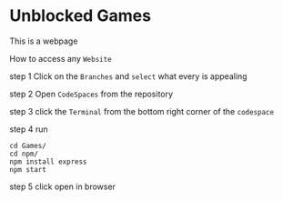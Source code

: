 # Unblocked Games

This is a webpage

How to access any `Website`

step 1 Click on the `Branches` and `select` what every is appealing

step 2 Open `CodeSpaces` from the repository

step 3 click the `Terminal` from the bottom right corner of the `codespace`

step 4 run

```
cd Games/
cd npm/
npm install express
npm start
```
step 5 click open in browser
